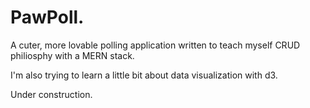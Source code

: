 # PawPoll. 

A cuter, more lovable polling application written to teach myself CRUD philiosphy with a MERN stack. 

I'm also trying to learn a little bit about data visualization with d3. 

Under construction.

